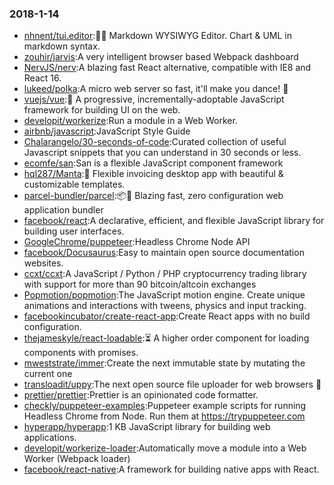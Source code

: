 ### 2018-1-14 
* [nhnent/tui.editor](https://github.com//nhnent/tui.editor):🍞📝 Markdown WYSIWYG Editor. Chart & UML in markdown syntax. 
* [zouhir/jarvis](https://github.com//zouhir/jarvis):A very intelligent browser based Webpack dashboard 
* [NervJS/nerv](https://github.com//NervJS/nerv):A blazing fast React alternative, compatible with IE8 and React 16. 
* [lukeed/polka](https://github.com//lukeed/polka):A micro web server so fast, it'll make you dance! 👯 
* [vuejs/vue](https://github.com//vuejs/vue):🖖 A progressive, incrementally-adoptable JavaScript framework for building UI on the web. 
* [developit/workerize](https://github.com//developit/workerize):Run a module in a Web Worker. 
* [airbnb/javascript](https://github.com//airbnb/javascript):JavaScript Style Guide 
* [Chalarangelo/30-seconds-of-code](https://github.com//Chalarangelo/30-seconds-of-code):Curated collection of useful Javascript snippets that you can understand in 30 seconds or less. 
* [ecomfe/san](https://github.com//ecomfe/san):San is a flexible JavaScript component framework 
* [hql287/Manta](https://github.com//hql287/Manta):🎉 Flexible invoicing desktop app with beautiful & customizable templates. 
* [parcel-bundler/parcel](https://github.com//parcel-bundler/parcel):📦🚀 Blazing fast, zero configuration web application bundler 
* [facebook/react](https://github.com//facebook/react):A declarative, efficient, and flexible JavaScript library for building user interfaces. 
* [GoogleChrome/puppeteer](https://github.com//GoogleChrome/puppeteer):Headless Chrome Node API 
* [facebook/Docusaurus](https://github.com//facebook/Docusaurus):Easy to maintain open source documentation websites. 
* [ccxt/ccxt](https://github.com//ccxt/ccxt):A JavaScript / Python / PHP cryptocurrency trading library with support for more than 90 bitcoin/altcoin exchanges 
* [Popmotion/popmotion](https://github.com//Popmotion/popmotion):The JavaScript motion engine. Create unique animations and interactions with tweens, physics and input tracking. 
* [facebookincubator/create-react-app](https://github.com//facebookincubator/create-react-app):Create React apps with no build configuration. 
* [thejameskyle/react-loadable](https://github.com//thejameskyle/react-loadable):⏳ A higher order component for loading components with promises. 
* [mweststrate/immer](https://github.com//mweststrate/immer):Create the next immutable state by mutating the current one 
* [transloadit/uppy](https://github.com//transloadit/uppy):The next open source file uploader for web browsers 🐶 
* [prettier/prettier](https://github.com//prettier/prettier):Prettier is an opinionated code formatter. 
* [checkly/puppeteer-examples](https://github.com//checkly/puppeteer-examples):Puppeteer example scripts for running Headless Chrome from Node. Run them at https://trypuppeteer.com 
* [hyperapp/hyperapp](https://github.com//hyperapp/hyperapp):1 KB JavaScript library for building web applications. 
* [developit/workerize-loader](https://github.com//developit/workerize-loader):Automatically move a module into a Web Worker (Webpack loader) 
* [facebook/react-native](https://github.com//facebook/react-native):A framework for building native apps with React. 
